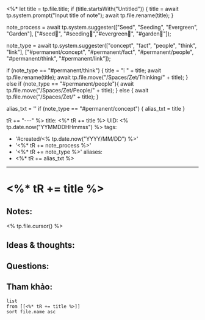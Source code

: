 <%* 
  let title = tp.file.title;
  if (title.startsWith("Untitled")) {
  	title = await tp.system.prompt("Input title of note");
    await tp.file.rename(title);
  }

  note_process = await tp.system.suggester(["Seed", "Seeding", "Evergreen", "Garden"], ["#seed🥜", "#seeding🌱","#evergreen🌲", "#garden🏡"]);

  note_type = await tp.system.suggester(["concept", "fact", "people", "think", "link"], ["#permanent/concept", "#permanent/fact", "#permanent/people", "#permanent/think", "#permanent/link"]);
  
  if (note_type == "#permanent/think") {
    title = "❕ " + title;
    await tp.file.rename(title);
	await tp.file.move("/Spaces/Zet/Thinking/" + title);
  }
  else if (note_type == "#permanent/people"){
    await tp.file.move("/Spaces/Zet/People/" + title);
  }
  else {
    await tp.file.move("/Spaces/Zet/" + title);
  }

  alias_txt = ''
  if (note_type == "#permanent/concept") {
    alias_txt = title
  }
   
  tR += "---"
%>
title: <%* tR += title %>
UID: <% tp.date.now("YYMMDDHHmmss") %>
tags:
  - '#created/<% tp.date.now("YYYY/MM/DD") %>'
  - '<%* tR += note_process %>'
  - '<%* tR += note_type %>'
aliases:
  - <%* tR += alias_txt %>
---
# <%* tR += title %>

## Notes:
<% tp.file.cursor() %>

## Ideas & thoughts:

## Questions:


## Tham khảo:
```dataview
list
from [[<%* tR += title %>]]
sort file.name asc
```